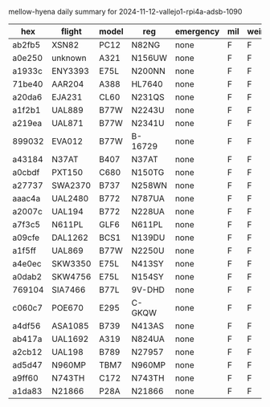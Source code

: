 mellow-hyena daily summary for 2024-11-12-vallejo1-rpi4a-adsb-1090

|hex|flight|model|reg|emergency|mil|weirdo|
|--|--|--|--|--|--|--|
|ab2fb5|XSN82|PC12|N82NG|none|F|F|
|a0e250|unknown|A321|N156UW|none|F|F|
|a1933c|ENY3393|E75L|N200NN|none|F|F|
|71be40|AAR204|A388|HL7640|none|F|F|
|a20da6|EJA231|CL60|N231QS|none|F|F|
|a1f2b1|UAL889|B77W|N2243U|none|F|F|
|a219ea|UAL871|B77W|N2341U|none|F|F|
|899032|EVA012|B77W|B-16729|none|F|F|
|a43184|N37AT|B407|N37AT|none|F|F|
|a0cbdf|PXT150|C680|N150TG|none|F|F|
|a27737|SWA2370|B737|N258WN|none|F|F|
|aaac4a|UAL2480|B772|N787UA|none|F|F|
|a2007c|UAL194|B772|N228UA|none|F|F|
|a7f3c5|N611PL|GLF6|N611PL|none|F|F|
|a09cfe|DAL1262|BCS1|N139DU|none|F|F|
|a1f5ff|UAL869|B77W|N2250U|none|F|F|
|a4e0ec|SKW3350|E75L|N413SY|none|F|F|
|a0dab2|SKW4756|E75L|N154SY|none|F|F|
|769104|SIA7466|B77L|9V-DHD|none|F|F|
|c060c7|POE670|E295|C-GKQW|none|F|F|
|a4df56|ASA1085|B739|N413AS|none|F|F|
|ab417a|UAL1692|A319|N824UA|none|F|F|
|a2cb12|UAL198|B789|N27957|none|F|F|
|ad5d47|N960MP|TBM7|N960MP|none|F|F|
|a9ff60|N743TH|C172|N743TH|none|F|F|
|a1da83|N21866|P28A|N21866|none|F|F|
